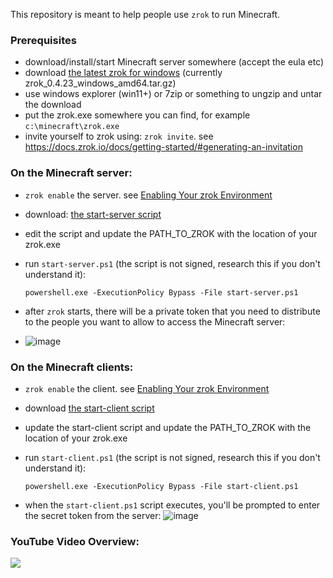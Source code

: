 This repository is meant to help people use `zrok` to run Minecraft.

### Prerequisites
* download/install/start Minecraft server somewhere (accept the eula etc)
* download [the latest zrok for windows](https://github.com/openziti/zrok/releases/latest) (currently zrok_0.4.23_windows_amd64.tar.gz)
* use windows explorer (win11+) or 7zip or something to ungzip and untar the download
* put the zrok.exe somewhere you can find, for example `c:\minecraft\zrok.exe`
* invite yourself to zrok using: `zrok invite`. see https://docs.zrok.io/docs/getting-started/#generating-an-invitation

### On the Minecraft server:
* `zrok enable` the server. see [Enabling Your zrok Environment](https://docs.zrok.io/docs/getting-started/#enabling-your-zrok-environment)
* download: [the start-server script](https://raw.githubusercontent.com/dovholuknf/minecraft-zrok-bootstrapper/main/start-server.ps1)
* edit the script and update the PATH_TO_ZROK with the location of your zrok.exe
* run `start-server.ps1` (the script is not signed, research this if you don't understand it):

      powershell.exe -ExecutionPolicy Bypass -File start-server.ps1

* after `zrok` starts, there will be a private token that you need to distribute to the people you want to allow to access the Minecraft server:
* ![image](https://github.com/dovholuknf/minecraft-zrok-bootstrapper/assets/46322585/8bdc6d16-5569-43f8-b6a5-c96653b35a5d)

### On the Minecraft clients:
* `zrok enable` the client. see [Enabling Your zrok Environment](https://docs.zrok.io/docs/getting-started/#enabling-your-zrok-environment)
* download [the start-client script](https://raw.githubusercontent.com/dovholuknf/minecraft-zrok-bootstrapper/main/start-client.ps1)
* update the start-client script and update the PATH_TO_ZROK with the location of your zrok.exe
* run `start-client.ps1` (the script is not signed, research this if you don't understand it):

	  powershell.exe -ExecutionPolicy Bypass -File start-client.ps1
* when the `start-client.ps1` script executes, you'll be prompted to enter the secret token from the server:
  ![image](https://github.com/dovholuknf/minecraft-zrok-bootstrapper/assets/46322585/7dfb8105-4f81-4345-a2c1-ad19b6f43ca2)

### YouTube Video Overview:
[<img src="https://img.youtube.com/vi/Sq43hp6n9rE/hqdefault.jpg">](https://youtu.be/Sq43hp6n9rE)

